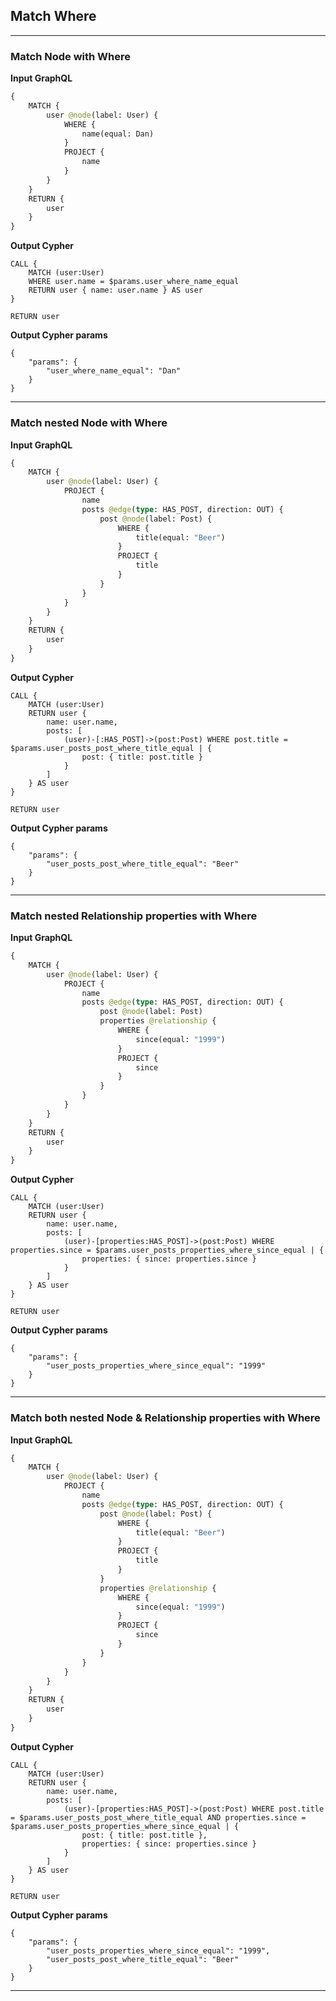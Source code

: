 ## Match Where

---

### Match Node with Where

**Input GraphQL**

```graphql
{
    MATCH {
        user @node(label: User) {
            WHERE {
                name(equal: Dan)
            }
            PROJECT {
                name
            }
        }
    }
    RETURN {
        user
    }
}
```

**Output Cypher**

```cypher
CALL {
    MATCH (user:User)
    WHERE user.name = $params.user_where_name_equal
    RETURN user { name: user.name } AS user
}

RETURN user
```

**Output Cypher params**

```params
{
    "params": {
        "user_where_name_equal": "Dan"
    }
}
```

---

### Match nested Node with Where

**Input GraphQL**

```graphql
{
    MATCH {
        user @node(label: User) {
            PROJECT {
                name
                posts @edge(type: HAS_POST, direction: OUT) {
                    post @node(label: Post) {
                        WHERE {
                            title(equal: "Beer")
                        }
                        PROJECT {
                            title
                        }
                    }
                }
            }
        }
    }
    RETURN {
        user
    }
}
```

**Output Cypher**

```cypher
CALL {
    MATCH (user:User)
    RETURN user {
        name: user.name,
        posts: [
            (user)-[:HAS_POST]->(post:Post) WHERE post.title = $params.user_posts_post_where_title_equal | {
                post: { title: post.title }
            }
        ]
    } AS user
}

RETURN user
```

**Output Cypher params**

```params
{
    "params": {
        "user_posts_post_where_title_equal": "Beer"
    }
}
```

---

### Match nested Relationship properties with Where

**Input GraphQL**

```graphql
{
    MATCH {
        user @node(label: User) {
            PROJECT {
                name
                posts @edge(type: HAS_POST, direction: OUT) {
                    post @node(label: Post)
                    properties @relationship {
                        WHERE {
                            since(equal: "1999")
                        }
                        PROJECT {
                            since
                        }
                    }
                }
            }
        }
    }
    RETURN {
        user
    }
}
```

**Output Cypher**

```cypher
CALL {
    MATCH (user:User)
    RETURN user {
        name: user.name,
        posts: [
            (user)-[properties:HAS_POST]->(post:Post) WHERE properties.since = $params.user_posts_properties_where_since_equal | {
                properties: { since: properties.since }
            }
        ]
    } AS user
}

RETURN user
```

**Output Cypher params**

```params
{
    "params": {
        "user_posts_properties_where_since_equal": "1999"
    }
}
```

---

### Match both nested Node & Relationship properties with Where

**Input GraphQL**

```graphql
{
    MATCH {
        user @node(label: User) {
            PROJECT {
                name
                posts @edge(type: HAS_POST, direction: OUT) {
                    post @node(label: Post) {
                        WHERE {
                            title(equal: "Beer")
                        }
                        PROJECT {
                            title
                        }
                    }
                    properties @relationship {
                        WHERE {
                            since(equal: "1999")
                        }
                        PROJECT {
                            since
                        }
                    }
                }
            }
        }
    }
    RETURN {
        user
    }
}
```

**Output Cypher**

```cypher
CALL {
    MATCH (user:User)
    RETURN user {
        name: user.name,
        posts: [
            (user)-[properties:HAS_POST]->(post:Post) WHERE post.title = $params.user_posts_post_where_title_equal AND properties.since = $params.user_posts_properties_where_since_equal | {
                post: { title: post.title },
                properties: { since: properties.since }
            }
        ]
    } AS user
}

RETURN user
```

**Output Cypher params**

```params
{
    "params": {
        "user_posts_properties_where_since_equal": "1999",
        "user_posts_post_where_title_equal": "Beer"
    }
}
```

---

